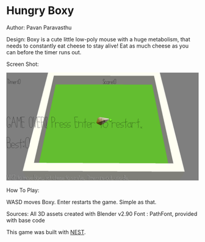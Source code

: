 # Hungry Boxy

Author: Pavan Paravasthu

Design: Boxy is a cute little low-poly mouse with a huge metabolism, that needs to constantly eat cheese to stay alive! Eat as much cheese as you can before the timer runs out.

Screen Shot:

![Screen Shot](screenshot.png)

How To Play:

WASD moves Boxy. Enter restarts the game. Simple as that.

Sources: 
All 3D assets created with Blender v2.90
Font : PathFont, provided with base code

This game was built with [NEST](NEST.md).

